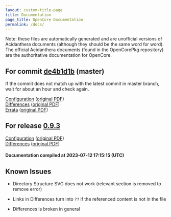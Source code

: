 ```yaml
---
layout: custom-title-page
title: Documentation
page_title: OpenCore Documentation
permalink: /docs/
---
```

Note: these files are automatically generated and are unofficial versions of Acidanthera documents (although they should be the same word for word). The official Acidanthera documents (found in the OpenCorePkg repository) are the authoritative documentation for OpenCore.

## For commit [de4b1d1b](https://github.com/acidanthera/OpenCorePkg/tree/de4b1d1b2b621c18da3eb617e8def4bf3a9cdea1) (master)

If the commit does not match up with the latest commit in master branch, wait for about an hour and check again.

[Configuration](latest/Configuration.html) ([original PDF](https://github.com/acidanthera/OpenCorePkg/blob/de4b1d1b2b621c18da3eb617e8def4bf3a9cdea1/Docs/Configuration.pdf))
<br>
[Differences](latest/Differences.html) ([original PDF](https://github.com/acidanthera/OpenCorePkg/blob/de4b1d1b2b621c18da3eb617e8def4bf3a9cdea1/Docs/Differences/Differences.pdf))
<br>
[Errata](latest/Errata.html) ([original PDF](https://github.com/acidanthera/OpenCorePkg/blob/de4b1d1b2b621c18da3eb617e8def4bf3a9cdea1/Docs/Errata/Errata.pdf))

## For release [0.9.3](https://github.com/acidanthera/OpenCorePkg/tree/0.9.3)

[Configuration](release/Configuration.html) ([original PDF](https://github.com/acidanthera/OpenCorePkg/blob/0.9.3/Docs/Configuration.pdf))
<br>
[Differences](release/Differences.html) ([original PDF](https://github.com/acidanthera/OpenCorePkg/blob/0.9.3/Docs/Differences/Differences.pdf))

#### Documentation compiled at 2023-07-12 17:15:15 (UTC)

## Known Issues

* Directory Structure SVG does not work (relevant section is removed to remove error)

* Links in Differences turn into `??` if the referenced content is not in the file

* Differences is broken in general
